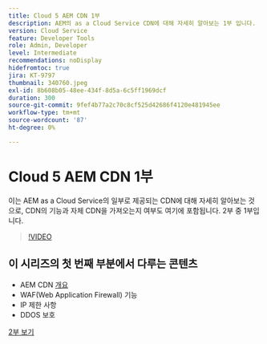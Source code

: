 ```yaml
---
title: Cloud 5 AEM CDN 1부
description: AEM의 as a Cloud Service CDN에 대해 자세히 알아보는 1부 입니다.
version: Cloud Service
feature: Developer Tools
role: Admin, Developer
level: Intermediate
recommendations: noDisplay
hidefromtoc: true
jira: KT-9797
thumbnail: 340760.jpeg
exl-id: 8b608b05-48ee-434f-8d5a-6c5ff1969dcf
duration: 300
source-git-commit: 9fef4b77a2c70c8cf525d42686f4120e481945ee
workflow-type: tm+mt
source-wordcount: '87'
ht-degree: 0%

---
```


# Cloud 5 AEM CDN 1부

이는 AEM as a Cloud Service의 일부로 제공되는 CDN에 대해 자세히 알아보는 것으로, CDN의 기능과 자체 CDN을 가져오는지 여부도 여기에 포함됩니다. 2부 중 1부입니다.

>[!VIDEO](https://video.tv.adobe.com/v/340760?quality=12&learn=on)

## 이 시리즈의 첫 번째 부분에서 다루는 콘텐츠

+ AEM CDN [개요](https://experienceleague.adobe.com/docs/experience-manager-cloud-service/content/implementing/content-delivery/cdn.html)
+ WAF(Web Application Firewall) 기능
+ IP 제한 사항
+ DDOS 보호

[2부 보기](cloud5-aem-cdn-part2.md)